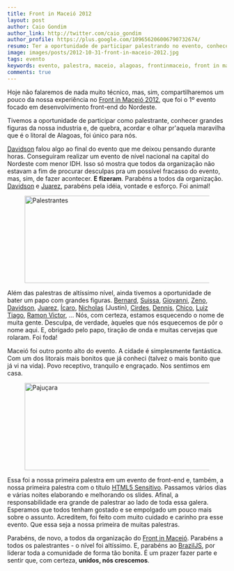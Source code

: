 ```yaml
---
title: Front in Maceió 2012
layout: post
author: Caio Gondim
author_link: http://twitter.com/caio_gondim
author_profile: https://plus.google.com/109656206006790732674/
resumo: Ter a oportunidade de participar palestrando no evento, conhecer grandes figuras da nossa industria e, de quebra, acordar e olhar praquela maravilha que é o litoral de Alagoas, foi único para nós.
image: images/posts/2012-10-31-front-in-maceio-2012.jpg
tags: evento
keywords: evento, palestra, maceio, alagoas, frontinmaceio, front in maceio, front-end, nordeste
comments: true
---
```


Hoje não falaremos de nada muito técnico, mas, sim, compartilharemos um
pouco da nossa experiência no [Front in Maceió 2012](http://frontinmaceio.com.br/), que foi o 1º evento focado em
desenvolvimento front-end do Nordeste.

Tivemos a oportunidade de participar como palestrante, conhecer grandes figuras
da nossa industria e, de quebra, acordar e olhar pr'aquela maravilha que é o litoral
de Alagoas, foi único para nós.

[Davidson](http://twitter.com/davidsonfellipe) falou algo ao final do evento que me deixou pensando durante horas.
Conseguiram realizar um evento de nível nacional na capital do Nordeste com
menor IDH. Isso só mostra que todos da organização não estavam a fim de procurar
desculpas pra um possível fracasso do evento, mas, sim, de fazer acontecer. **E
fizeram**. Parabéns a todos da organização. [Davidson](http://twitter.com/davidsonfellipe) e [Juarez](http://twitter.com/juarezpaf), parabéns pela
idéia, vontade e esforço. Foi animal!

<figure>
    <img src="/images/posts/2012-10-31-palestrantes.jpg" width="700" height="200" alt="Palestrantes" title="Palestrantes" />
</figure>

Além das palestras de altíssimo nível, ainda tivemos a oportunidade de bater um
papo com grandes figuras. [Bernard](http://twitter.com/bernarddeluna),
[Suissa](http://twitter.com/osuissa), [Giovanni](http://twitter.com/keppelen),
[Zeno](http://twitter.com/zenorocha), [Davidson](http://twitter.com/davidsonfellipe),
[Juarez](http://twitter.com/juarezpaf),
[Ícaro](http://twitter.com/icaromedeiros), [Nicholas](http://twitter.com/nicholasfazio) (Justin),
[Cirdes](http://twitter.com/cirdesbhf), [Dennis](http://twitter.com/dannnish),
[Chico](http://say2me.com.br), [Luiz Tiago](http://twitter.com/luiztiago),
[Ramon Victor](http://twitter.com/ramonvictor), ...
Nós, com certeza, estamos esquecendo o nome de muita gente. Desculpa, de verdade,
àqueles que nós esquecemos de pôr o nome aqui. E, obrigado pelo papo, tiração de
onda e muitas cervejas que rolaram. Foi foda!

Maceió foi outro ponto alto do evento. A cidade é simplesmente fantástica. Com
um dos litorais mais bonitos que já conheci (talvez o mais bonito que
já vi na vida). Povo receptivo, tranquilo e engraçado. Nos sentimos em casa.

<figure>
    <img src="/images/posts/2012-10-31-pajucara.jpg" width="700" height="200" alt="Pajuçara" title="Pajuçara" />
</figure>

Essa foi a nossa primeira palestra em um evento de front-end e, também, a nossa primeira
palestra com o título [HTML5 Sensitivo](http://loopinfinito.com.br/2012/10/24/seu-browser-no-plano-astral/).
Passamos vários dias e várias noites elaborando e melhorando os slides. Afinal, a responsabilidade era
grande de palestrar ao lado de toda essa galera. Esperamos que todos tenham
gostado e se empolgado um pouco mais sobre o assunto. Acreditem, foi
feito com muito cuidado e carinho pra esse evento. Que essa seja a
nossa primeira de muitas palestras.

Parabéns, de novo, a todos da organização do [Front in Maceió](http://frontinmaceio.com.br/). Parabéns a todos os
palestrantes - o nível foi altíssimo. E, parabéns ao [BrazilJS](http://braziljs.org), por liderar toda a comunidade de forma tão bonita. É um prazer fazer parte e sentir que, com certeza, **unidos, nós crescemos**.
